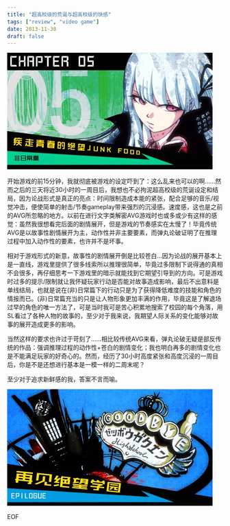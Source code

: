 ```yaml
---
title: "超高校级的荒诞与超高校级的快感"
tags: ["review", "video game"]
date: 2013-11-30
draft: false
---
```


![start](./start.jpeg)

<!--more-->

开始游戏的前15分钟，我就彻底被游戏的设定吓到了：这么乱来也可以的啊……然而之后的三天将近30小时的一周目后，我想也不必拘泥超高校级的荒诞设定和结局，因为论战形式是真正的亮点：时间限制造成本能的紧张，配合足够的音乐/视觉冲击，便使简单的射击/节奏gameplay带来强烈的沉浸感。速度感，这也是之前的AVG所忽略的地方。以前在进行文字类解密AVG游戏时也或多或少有这样的感觉：虽然我很想看完后面的剧情展开，但是游戏的节奏感实在太慢了！毕竟传统AVG是以故事性剧情展开为主，动作性并非主要要素，而弹丸论破证明了在推理过程中加入动作性的要素，也许并不是坏事。

相对于游戏形式的新意，故事性的剧情展开倒是比较苍白…因为论战的展开基本上是一直线，游戏里提供了很多线索所以推理很简单，毕竟过多限制下说得通的真相不会很多，再仔细思考一下游戏里的暗示就能找到它期望引导到的方向。可是游戏时过多的提示/限制就让我怀疑玩家行动是否能对故事造成影响，最后不出意料是单线结局，也就是说在(非)日常篇下的行动只是为了获得降低难度的技能和角色的情报而已。(非)日常篇充当的只是让人物形象更加丰满的作用，毕竟这是了解退场过早的角色的唯一方法了，可是当时我可是苦心积累地搜索了校园的每个角落，用SL看过了各种人物的故事的，至少对于我来说，我期望人际关系的变化能够对故事的展开造成更多的影响。

当然这样的要求也许过于苛刻了……相比较传统AVG来看，弹丸论破无疑是部反传统的作品：强调推理过程的动作性+苍白的剧情变化；我也明白再多的剧情变化也是不能满足玩家的好奇心的。然而，经历了30小时高度紧张和高度沉浸的一周目后，你是不是还想进行基本是一模一样的二周末呢？

至少对于追求新鲜感的我，答案不言而喻。

![end](./end.jpeg)

EOF
